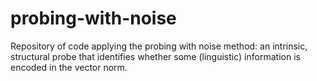 # probing-with-noise
Repository of code applying the probing with noise method: an intrinsic, structural probe that identifies whether some (linguistic) information is encoded in the vector norm.
